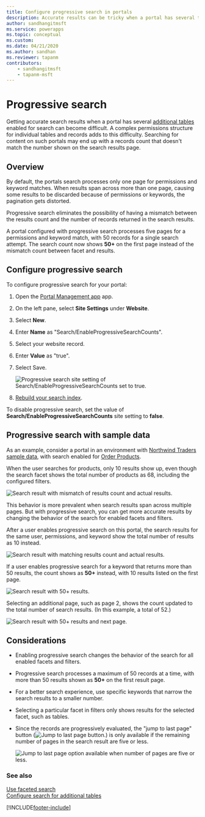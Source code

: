 ```yaml
---
title: Configure progressive search in portals
description: Accurate results can be tricky when a portal has several tables enabled for search. Learn how to configure progressive search to ensure accurate record counts.
author: sandhangitmsft
ms.service: powerapps
ms.topic: conceptual
ms.custom: 
ms.date: 04/21/2020
ms.author: sandhan
ms.reviewer: tapanm
contributors:
    - sandhangitmsft
    - tapanm-msft
---
```


# Progressive search

Getting accurate search results when a portal has several [additional tables](search-additional-entities.md) enabled for search can become difficult. A complex permissions structure for individual tables and records adds to this difficulty. Searching for content on such portals may end up with a records count that doesn't match the number shown on the search results page.

## Overview

By default, the portals search processes only one page for permissions and keyword matches. When results span across more than one page, causing some results to be discarded because of permissions or keywords, the pagination gets distorted.

Progressive search eliminates the possibility of having a mismatch between the results count and the number of records returned in the search results.

A portal configured with progressive search processes five pages for a permissions and keyword match, with 50 records for a single search attempt. The search count now shows **50+** on the first page instead of the mismatch count between facet and results.

## Configure progressive search

To configure progressive search for your portal:

1. Open the [Portal Management app](configure-portal.md) app.
1. On the left pane, select **Site Settings** under **Website**.
1. Select **New**.
1. Enter **Name** as "Search/EnableProgressiveSearchCounts".
1. Select your website record.
1. Enter **Value** as "true".
1. Select Save.

    ![Progressive search site setting of Search/EnableProgressiveSearchCounts set to true.](media/progressive-search/site-setting.png "Progressive search site setting of Search/EnableProgressiveSearchCounts set to true")

1. [Rebuild your search index](search-additional-entities.md#step-6-rebuild-the-search-index).

To disable progressive search, set the value of **Search/EnableProgressiveSearchCounts** site setting to **false**.

## Progressive search with sample data

As an example, consider a portal in an environment with [Northwind Traders sample data](../../canvas-apps/northwind-install.md), with search enabled for [Order Products](search-additional-entities.md).

When the user searches for products, only 10 results show up, even though the search facet shows the total number of products as 68, including the configured filters.

![Search result with mismatch of results count and actual results.](media/progressive-search/incorrect-results-count.png "Search result with mismatch of results count and actual results")

This behavior is more prevalent when search results span across multiple pages. But with progressive search, you can get more accurate results by changing the behavior of the search for enabled facets and filters.

After a user enables progressive search on this portal, the search results for the same user, permissions, and keyword show the total number of results as 10 instead.

![Search result with matching results count and actual results.](media/progressive-search/correct-results-count.png "Search result with matching results count and actual results")

If a user enables progressive search for a keyword that returns more than 50 results, the count shows as **50+** instead, with 10 results listed on the first page.

![Search result with 50+ results.](media/progressive-search/results-count-50plus.png "Search result with 50+ results")

Selecting an additional page, such as page 2, shows the count updated to the total number of search results. (In this example, a total of 52.)

![Search result with 50+ results and next page.](media/progressive-search/results-count-50plus-subsequent-page.png "Search result with 50+ results and next page")

## Considerations

- Enabling progressive search changes the behavior of the search for all enabled facets and filters.
- Progressive search processes a maximum of 50 records at a time, with more than 50 results shown as **50+** on the first result page.
- For a better search experience, use specific keywords that narrow the search results to a smaller number.
- Selecting a particular facet in filters only shows results for the selected facet, such as tables.
- Since the records are progressively evaluated, the "jump to last page" button (![Jump to last page button.](media/progressive-search/last-page-button.png "Jump to last page button")) is only available if the remaining number of pages in the search result are five or less.

    ![Jump to last page option available when number of pages are five or less.](media/progressive-search/jump-last-page.png "Jump to last page option available when number of pages are five or less")

### See also

[Use faceted search](improve-portal-search-faceted-search.md) <br>
[Configure search for additional tables](search-additional-entities.md)

[!INCLUDE[footer-include](../../../includes/footer-banner.md)]

